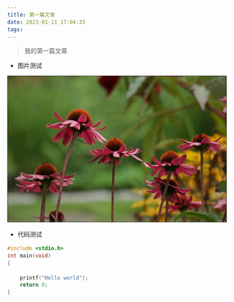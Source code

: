 ```yaml
---
title: 第一篇文章
date: 2023-01-11 17:04:33
tags:
---
```




> 我的第一篇文章

<!--more-->

* 图片测试


![](../images/2023011101.JPG)


* 代码测试

```c
#include <stdio.h>
int main(void)
{

    printf("Hello world");
    return 0;
}
```
